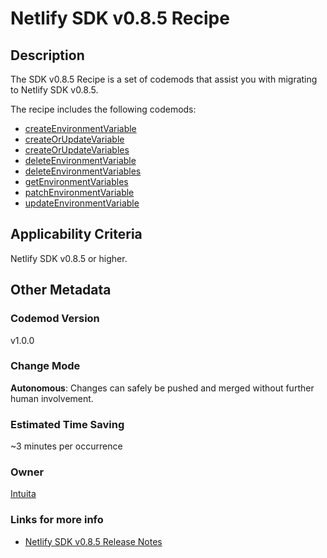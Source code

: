 # Netlify SDK v0.8.5 Recipe

## Description

The SDK v0.8.5 Recipe is a set of codemods that assist you with migrating to Netlify SDK v0.8.5.

The recipe includes the following codemods:

-   [createEnvironmentVariable](https://github.com/intuita-inc/codemod-registry/tree/main/netlify-sdk/0.8.5/createEnvironmentVariable)
-   [createOrUpdateVariable](https://github.com/intuita-inc/codemod-registry/tree/main/netlify-sdk/0.8.5/createOrUpdateVariable)
-   [createOrUpdateVariables](https://github.com/intuita-inc/codemod-registry/tree/main/netlify-sdk/0.8.5/createOrUpdateVariables)
-   [deleteEnvironmentVariable](https://github.com/intuita-inc/codemod-registry/tree/main/netlify-sdk/0.8.5/deleteEnvironmentVariable)
-   [deleteEnvironmentVariables](https://github.com/intuita-inc/codemod-registry/tree/main/netlify-sdk/0.8.5/deleteEnvironmentVariables)
-   [getEnvironmentVariables](https://github.com/intuita-inc/codemod-registry/tree/main/netlify-sdk/0.8.5/getEnvironmentVariables)
-   [patchEnvironmentVariable](https://github.com/intuita-inc/codemod-registry/tree/main/netlify-sdk/0.8.5/patchEnvironmentVariable)
-   [updateEnvironmentVariable](https://github.com/intuita-inc/codemod-registry/tree/main/netlify-sdk/0.8.5/updateEnvironmentVariable)

## Applicability Criteria

Netlify SDK v0.8.5 or higher.

## Other Metadata

### Codemod Version

v1.0.0

### Change Mode

**Autonomous**: Changes can safely be pushed and merged without further human involvement.

### Estimated Time Saving

~3 minutes per occurrence

### Owner

[Intuita](https://github.com/intuita-inc)

### Links for more info

-   [Netlify SDK v0.8.5 Release Notes](https://sdk.netlify.com/release-notes/#085)
